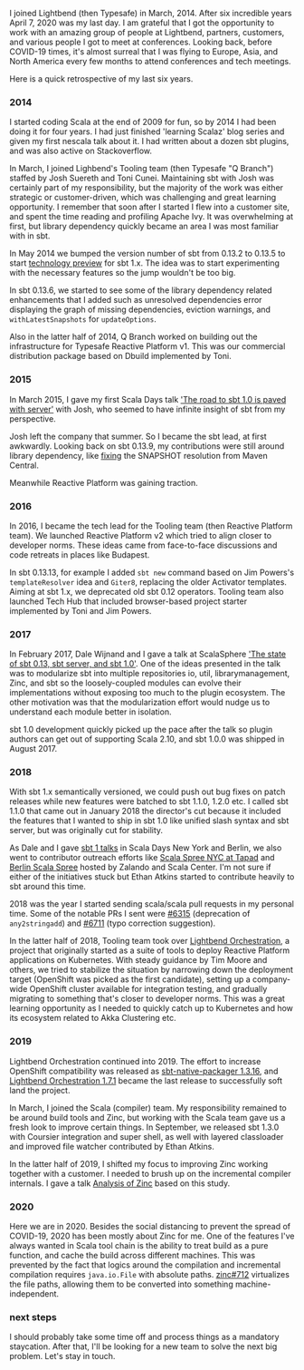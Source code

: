   [1]: https://www.lightbend.com/blog/preview-of-upcoming-sbt-10-features-read-about-the-new-plugins
  [2075]: https://github.com/sbt/sbt/pull/2075
  [road]: https://www.slideshare.net/EugeneYokota/road-to-sbt-10-paved-with-server
  [sphere2017]: https://www.slideshare.net/EugeneYokota/the-state-of-sbt-013-sbt-server-and-sbt-10-scalasphere-ver
  [days2018]: https://www.slideshare.net/EugeneYokota/sbt-1
  [tapad2018]: https://engineering.tapad.com/scala-spree-nyc-a-community-effort-open-sourcing-live-tapad-4844eaf6ebc0
  [berlin2018]: https://www.lightbend.com/blog/berlin-scala-spree
  [orchestration]: https://developer.lightbend.com/docs/lightbend-orchestration/current/
  [6315]: https://github.com/scala/scala/pull/6315
  [6711]: https://github.com/scala/scala/pull/6711
  [native]: https://github.com/sbt/sbt-native-packager/releases/tag/v1.3.16
  [orchestration171]: https://www.lightbend.com/blog/released-lightbend-orchestration-171-and-sbt-native-packager-1318
  [lausanne2019]: https://scaladays.org/2019/lausanne/schedule/sbt-core-concepts
  [sphere2019]: https://www.youtube.com/watch?v=h8ACmUHQ2jg
  [zinc712]: https://github.com/sbt/zinc/pull/712

I joined Lightbend (then Typesafe) in March, 2014. After six incredible years April 7, 2020 was my last day. I am grateful that I got the opportunity to work with an amazing group of people at Lightbend, partners, customers, and various people I got to meet at conferences. Looking back, before COVID-19 times, it's almost surreal that I was flying to Europe, Asia, and North America every few months to attend conferences and tech meetings.

Here is a quick retrospective of my last six years.

### 2014

I started coding Scala at the end of 2009 for fun, so by 2014 I had been doing it for four years. I had just finished 'learning Scalaz' blog series and given my first nescala talk about it. I had written about a dozen sbt plugins, and was also active on Stackoverflow.

In March, I joined Lighbend's Tooling team (then Typesafe "Q Branch") staffed by Josh Suereth and Toni Cunei. Maintaining sbt with Josh was certainly part of my responsibility, but the majority of the work was either strategic or customer-driven, which was challenging and great learning opportunity. I remember that soon after I started I flew into a customer site, and spent the time reading and profiling Apache Ivy. It was overwhelming at first, but library dependency quickly became an area I was most familiar with in sbt.

In May 2014 we bumped the version number of sbt from 0.13.2 to 0.13.5 to start [technology preview][1] for sbt 1.x. The idea was to start experimenting with the necessary features so the jump wouldn't be too big.

In sbt 0.13.6, we started to see some of the library dependency related enhancements that I added such as unresolved dependencies error displaying the graph of missing dependencies, eviction warnings, and `withLatestSnapshots` for `updateOptions`.

Also in the latter half of 2014, Q Branch worked on building out the infrastructure for Typesafe Reactive Platform v1. This was our commercial distribution package based on Dbuild implemented by Toni.

### 2015

In March 2015, I gave my first Scala Days talk ['The road to sbt 1.0 is paved with server'][road] with Josh, who seemed to have infinite insight of sbt from my perspective.

Josh left the company that summer. So I became the sbt lead, at first awkwardly. Looking back on sbt 0.13.9, my contributions were still around library dependency, like [fixing][2075] the SNAPSHOT resolution from Maven Central.

Meanwhile Reactive Platform was gaining traction.

### 2016

In 2016, I became the tech lead for the Tooling team (then Reactive Platform team). We launched Reactive Platform v2 which tried to align closer to developer norms. These ideas came from face-to-face discussions and code retreats in places like Budapest.

In sbt 0.13.13, for example I added `sbt new` command based on Jim Powers's `templateResolver` idea and `Giter8`, replacing the older Activator templates. Aiming at sbt 1.x, we deprecated old sbt 0.12 operators. Tooling team also launched Tech Hub that included browser-based project starter implemented by Toni and Jim Powers.

### 2017

In February 2017, Dale Wijnand and I gave a talk at ScalaSphere ['The state of sbt 0.13, sbt server, and sbt 1.0'][sphere2017]. One of the ideas presented in the talk was to modularize sbt into multiple repositories io, util, librarymanagement, Zinc, and sbt so the loosely-coupled modules can evolve their implementations without exposing too much to the plugin ecosystem. The other motivation was that the modularization effort would nudge us to understand each module better in isolation.

sbt 1.0 development quickly picked up the pace after the talk so plugin authors can get out of supporting Scala 2.10, and sbt 1.0.0 was shipped in August 2017.

### 2018

With sbt 1.x semantically versioned, we could push out bug fixes on patch releases while new features were batched to sbt 1.1.0, 1.2.0 etc. I called sbt 1.1.0 that came out in January 2018 the director's cut because it included the features that I wanted to ship in sbt 1.0 like unified slash syntax and sbt server, but was originally cut for stability.

As Dale and I gave [sbt 1 talks][days2018] in Scala Days New York and Berlin, we also went to contributor outreach efforts like [Scala Spree NYC at Tapad][tapad2018] and [Berlin Scala Spree][berlin2018] hosted by Zalando and Scala Center. I'm not sure if either of the initiatives stuck but Ethan Atkins started to contribute heavily to sbt around this time.

2018 was the year I started sending scala/scala pull requests in my personal time. Some of the notable PRs I sent were [#6315][6315] (deprecation of `any2stringadd`) and [#6711][6711] (typo correction suggestion).

In the latter half of 2018, Tooling team took over [Lightbend Orchestration][orchestration], a project that originally started as a suite of tools to deploy Reactive Platform applications on Kubernetes. With steady guidance by Tim Moore and others, we tried to stabilize the situation by narrowing down the deployment target (OpenShift was picked as the first candidate), setting up a company-wide OpenShift cluster available for integration testing, and gradually migrating to something that's closer to developer norms. This was a great learning opportunity as I needed to quickly catch up to Kubernetes and how its ecosystem related to Akka Clustering etc.

### 2019

Lightbend Orchestration continued into 2019. The effort to increase OpenShift compatibility was released as [sbt-native-packager 1.3.16][native], and [Lightbend Orchestration 1.7.1][orchestration171] became the last release to successfully soft land the project.

In March, I joined the Scala (compiler) team. My responsibility remained to be around build tools and Zinc, but working with the Scala team gave us a fresh look to improve certain things. In September, we released sbt 1.3.0 with Coursier integration and super shell, as well with layered classloader and improved file watcher contributed by Ethan Atkins.

In the latter half of 2019, I shifted my focus to improving Zinc working together with a customer. I needed to brush up on the incremental compiler internals. I gave a talk [Analysis of Zinc][sphere2019] based on this study.

### 2020

Here we are in 2020. Besides the social distancing to prevent the spread of COVID-19, 2020 has been mostly about Zinc for me. One of the features I've always wanted in Scala tool chain is the ability to treat build as a pure function, and cache the build across different machines. This was prevented by the fact that logics around the compilation and incremental compilation requires `java.io.File` with absolute paths. [zinc#712][zinc712] virtualizes the file paths, allowing them to be converted into something machine-independent.

### next steps

I should probably take some time off and process things as a mandatory staycation.
After that, I'll be looking for a new team to solve the next big problem. Let's stay in touch.
